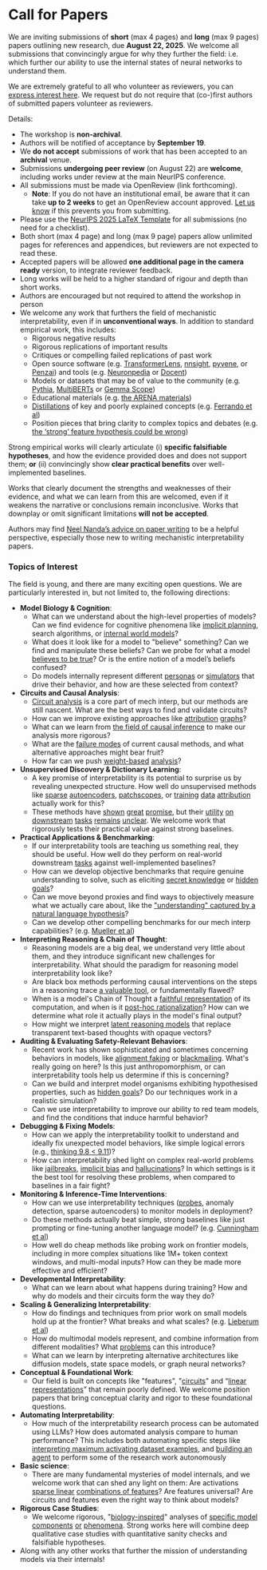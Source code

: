 # Call for Papers
We are inviting submissions of **short** (max 4 pages) and **long** (max 9 pages) papers outlining new research, due **August 22, 2025**. We welcome all submissions that convincingly argue for why they further the field: i.e. which further our ability to use the internal states of neural networks to understand them. 

We are extremely grateful to all who volunteer as reviewers, you can [express interest here](https://www.google.com/url?q=https://docs.google.com/forms/d/e/1FAIpQLSdiw1SJllzoTz_nqzDTzTOGb9DV3W_truQyh-WvYj_QGIi7Mg/viewform?usp%3Ddialog&sa=D&source=editors&ust=1753402063459752&usg=AOvVaw3L_pP5iAkxrlQ_7svqPno9). We request but do not require that (co-)first authors of submitted papers volunteer as reviewers. 

Details: 
* The workshop is **non-archival**.
* Authors will be notified of acceptance by **September 19**.
* We **do not accept** submissions of work that has been accepted to an **archival** venue.
* Submissions **undergoing peer review** (on August 22) are **welcome**, including works under review at the main NeurIPS conference.
* All submissions must be made via OpenReview (link forthcoming).
  * **Note**: If you do not have an institutional email, be aware that it can take **up to 2 weeks** to get an OpenReview account approved. [Let us know](mailto:neurips2025@mechinterpworkshop.com) if this prevents you from submitting.
* Please use the [NeurIPS 2025 LaTeX Template](https://www.google.com/url?q=https://media.neurips.cc/Conferences/NeurIPS2025/Styles.zip&sa=D&source=editors&ust=1753402063462817&usg=AOvVaw3Rud7cYH9NhECQzOL_w_AN) for all submissions (no need for a checklist).
* Both short (max 4 page) and long (max 9 page) papers allow unlimited pages for references and appendices, but reviewers are not expected to read these.
* Accepted papers will be allowed **one additional page in the camera ready** version, to integrate reviewer feedback.
* Long works will be held to a higher standard of rigour and depth than short works.
* Authors are encouraged but not required to attend the workshop in person
* We welcome any work that furthers the field of mechanistic interpretability, even if in **unconventional ways**. In addition to standard empirical work, this includes:
  * Rigorous negative results
  * Rigorous replications of important results
  * Critiques or compelling failed replications of past work
  * Open source software (e.g. [TransformerLens](https://www.google.com/url?q=https://github.com/neelnanda-io/TransformerLens&sa=D&source=editors&ust=1753402063465526&usg=AOvVaw0uTPmGRRlTrT7H807wPCtO), [nnsight](https://www.google.com/url?q=https://github.com/ndif-team/nnsight&sa=D&source=editors&ust=1753402063465732&usg=AOvVaw0fiMketYzf0Z2fkWR7r9lh), [pyvene](https://www.google.com/url?q=https://github.com/stanfordnlp/pyvene/tree/main/pyvene/models/mlp&sa=D&source=editors&ust=1753402063465950&usg=AOvVaw36CwBMsHOIRon2tXl_nrr8), or [Penzai](https://www.google.com/url?q=https://github.com/google-deepmind/penzai&sa=D&source=editors&ust=1753402063466164&usg=AOvVaw0OXEqZiA0azZbWRgftRktf)) and tools (e.g. [Neuronpedia](https://www.google.com/url?q=http://neuronpedia.org&sa=D&source=editors&ust=1753402063466375&usg=AOvVaw1BYsxNa7Z2b3efDjE3Fif7) or [Docent](https://www.google.com/url?q=https://transluce.org/introducing-docent&sa=D&source=editors&ust=1753402063466578&usg=AOvVaw3kuS4TjGyZAZ-bUpmdE1tC))
  * Models or datasets that may be of value to the community (e.g. [Pythia](https://www.google.com/url?q=https://arxiv.org/abs/2304.01373&sa=D&source=editors&ust=1753402063466966&usg=AOvVaw20dFFDJ03toL4i30WiKbK-), [MultiBERTs](https://www.google.com/url?q=https://arxiv.org/abs/2106.16163&sa=D&source=editors&ust=1753402063467151&usg=AOvVaw0b0LLk7OXCXABRJQ1cepQ7) or [Gemma Scope](https://www.google.com/url?q=https://arxiv.org/abs/2408.05147&sa=D&source=editors&ust=1753402063467335&usg=AOvVaw2OqRrp3oNMYz-YYBcRUEL3))
  * Educational materials (e.g. [the ARENA materials](https://www.google.com/url?q=https://arena3-chapter1-transformer-interp.streamlit.app/&sa=D&source=editors&ust=1753402063467750&usg=AOvVaw0DYQZck30dk9xhYW36K1W2))
  * [Distillations](https://www.google.com/url?q=https://distill.pub/2017/research-debt/&sa=D&source=editors&ust=1753402063468008&usg=AOvVaw0Q7LR3V79pO9qQPMJWSR_A) of key and poorly explained concepts (e.g. [Ferrando et al](https://www.google.com/url?q=https://arxiv.org/abs/2405.00208&sa=D&source=editors&ust=1753402063468321&usg=AOvVaw0IRQrQpF5N-WHWWgAWUkRJ))
  * Position pieces that bring clarity to complex topics and debates (e.g. [the ‘strong’ feature hypothesis could be wrong](https://www.google.com/url?q=https://www.alignmentforum.org/posts/tojtPCCRpKLSHBdpn/the-strong-feature-hypothesis-could-be-wrong&sa=D&source=editors&ust=1753402063468910&usg=AOvVaw0sMGsYJkhyAYWzu0MQ-HCs))

Strong empirical works will clearly articulate (i) **specific falsifiable hypotheses**, and how the evidence provided does and does not support them; **or** (ii) convincingly show **clear practical benefits** over well-implemented baselines. 

Works that clearly document the strengths and weaknesses of their evidence, and what we can learn from this are welcomed, even if it weakens the narrative or conclusions remain inconclusive. Works that downplay or omit significant limitations **will not be accepted**. 

Authors may find [Neel Nanda’s advice on paper writing](https://www.google.com/url?q=https://www.alignmentforum.org/posts/eJGptPbbFPZGLpjsp/highly-opinionated-advice-on-how-to-write-ml-papers&sa=D&source=editors&ust=1753402063471101&usg=AOvVaw2yZB9WXWCh_YQdNcsG1WKg) to be a helpful perspective, especially those new to writing mechanistic interpretability papers. 
### Topics of Interest
The field is young, and there are many exciting open questions. We are particularly interested in, but not limited to, the following directions: 
* **Model Biology & Cognition**:
  * What can we understand about the high-level properties of models? Can we find evidence for cognitive phenomena like [implicit planning](https://www.google.com/url?q=https://transformer-circuits.pub/2025/attribution-graphs/biology.html%23dives-poems&sa=D&source=editors&ust=1753402063472774&usg=AOvVaw0ByfjdIC8X06gayawWY58M), search algorithms, or [internal world models](https://www.google.com/url?q=https://arxiv.org/abs/2210.13382&sa=D&source=editors&ust=1753402063473073&usg=AOvVaw1jcy_G_gUbwDD3a8EHEyvk)?
  * What does it look like for a model to "believe" something? Can we find and manipulate these beliefs? Can we probe for what a model [believes to be true](https://www.google.com/url?q=https://arxiv.org/abs/2310.06824&sa=D&source=editors&ust=1753402063473660&usg=AOvVaw186VeSIBIeOScjQKL88-s0)? Or is the entire notion of a model’s beliefs confused?
  * Do models internally represent different [personas](https://www.google.com/url?q=https://arxiv.org/abs/2406.12094&sa=D&source=editors&ust=1753402063474142&usg=AOvVaw0uk2SVBsH1dIi-T9Hi5NyL) or [simulators](https://www.google.com/url?q=https://www.nature.com/articles/s41586-023-06647-8&sa=D&source=editors&ust=1753402063474358&usg=AOvVaw0o4ktVtPq8-g252UkDAWmN) that drive their behavior, and how are these selected from context?
* **Circuits and Causal Analysis**:
  * [Circuit analysis](https://www.google.com/url?q=https://distill.pub/2020/circuits/zoom-in/&sa=D&source=editors&ust=1753402063474966&usg=AOvVaw1vTJumeQRMUvW4Ygn1fxM1) is a core part of mech interp, but our methods are still nascent. What are the best ways to find and validate circuits?
  * How can we improve existing approaches like [attribution](https://www.google.com/url?q=https://arxiv.org/abs/2406.11944&sa=D&source=editors&ust=1753402063475634&usg=AOvVaw04dP9x_C7hl7FOTHdJh9Mj) [graphs](https://www.google.com/url?q=https://transformer-circuits.pub/2025/attribution-graphs/methods.html&sa=D&source=editors&ust=1753402063475872&usg=AOvVaw02ARZcUpBw1Jy1n23Pl455)?
  * What can we learn from [the field of causal inference](https://www.google.com/url?q=https://arxiv.org/abs/2407.04690&sa=D&source=editors&ust=1753402063476225&usg=AOvVaw1Y-HxgP02qGIGFEu96BLAN) to make our analysis more rigorous?
  * What are the [failure modes](https://www.google.com/url?q=https://arxiv.org/abs/2307.15771&sa=D&source=editors&ust=1753402063476626&usg=AOvVaw042RWHqaQK4JLS8sysPCl3) of current causal methods, and what alternative approaches might bear fruit?
  * How far can we push [weight-based](https://www.google.com/url?q=https://arxiv.org/abs/2301.05217&sa=D&source=editors&ust=1753402063477141&usg=AOvVaw1l4nYIWDrdpyaxzG2qwjet) [analysis](https://www.google.com/url?q=https://arxiv.org/abs/2410.08417&sa=D&source=editors&ust=1753402063477360&usg=AOvVaw1jkt3vFe3rflfL6osyeS2Y)?
* **Unsupervised Discovery & Dictionary Learning**:
  * A key promise of interpretability is its potential to surprise us by revealing unexpected structure. How well do unsupervised methods like [sparse](https://www.google.com/url?q=https://arxiv.org/abs/2103.15949&sa=D&source=editors&ust=1753402063478246&usg=AOvVaw09ZN7QBQm23tjkBGOsAfvm) [autoencoders](https://www.google.com/url?q=https://transformer-circuits.pub/2023/monosemantic-features&sa=D&source=editors&ust=1753402063478480&usg=AOvVaw3CIjDDv3D4L-QPXuzV5cyf), [patch](https://www.google.com/url?q=https://arxiv.org/abs/2401.06102&sa=D&source=editors&ust=1753402063478654&usg=AOvVaw0ItKpFY9scyoErEmHNJECV)[scopes](https://www.google.com/url?q=https://arxiv.org/abs/2403.10949v2&sa=D&source=editors&ust=1753402063478802&usg=AOvVaw1K3_5wf7HCuVDwhuHIilE9), or [training](https://www.google.com/url?q=https://proceedings.mlr.press/v70/koh17a?ref%3Dhttps://githubhelp.com&sa=D&source=editors&ust=1753402063479029&usg=AOvVaw2r_J2gUxYKCiqmuiJAuxZ6) [data](https://www.google.com/url?q=https://arxiv.org/abs/2308.03296&sa=D&source=editors&ust=1753402063479200&usg=AOvVaw3QOW7WHjKIsrydKgYI7Yu_) [attribution](https://www.google.com/url?q=https://arxiv.org/abs/2205.11482&sa=D&source=editors&ust=1753402063479371&usg=AOvVaw1MPjmemzEwwOfFLDCAdlZj) actually work for this?
  * These methods have [shown](https://www.google.com/url?q=https://transformer-circuits.pub/2024/scaling-monosemanticity/index.html&sa=D&source=editors&ust=1753402063479791&usg=AOvVaw1S4sYbztdFHtpHEszZxSOX) [great](https://www.google.com/url?q=https://transformer-circuits.pub/2025/attribution-graphs/biology.html&sa=D&source=editors&ust=1753402063480014&usg=AOvVaw0OC61_DF5KxEXXvCzbPu4u) [promise](https://www.google.com/url?q=https://arxiv.org/abs/2503.10965&sa=D&source=editors&ust=1753402063480186&usg=AOvVaw0VfCde0wmZIvuVgVJhKKmn), but their [utility](https://www.google.com/url?q=https://arxiv.org/abs/2502.16681&sa=D&source=editors&ust=1753402063480389&usg=AOvVaw0p9WIuhmVmzC4fPUt8Hv4r) [on](https://www.google.com/url?q=https://www.tilderesearch.com/blog/sieve&sa=D&source=editors&ust=1753402063480561&usg=AOvVaw1KMC-As2Qb4ysihR1m8eDY) [downstream](https://www.google.com/url?q=https://arxiv.org/abs/2501.17148&sa=D&source=editors&ust=1753402063480750&usg=AOvVaw0jBtIypjyGth8XU6K7iSZ7) [tasks](https://www.google.com/url?q=https://transformer-circuits.pub/2024/features-as-classifiers/index.html&sa=D&source=editors&ust=1753402063480967&usg=AOvVaw0LW4BsjNKKSXJF-zldzcUG) [remains](https://www.google.com/url?q=https://arxiv.org/abs/2502.04382&sa=D&source=editors&ust=1753402063481143&usg=AOvVaw0l3NSPgKhHkrfancZ7qNGO) [unclear](https://www.google.com/url?q=https://www.alignmentforum.org/posts/4uXCAJNuPKtKBsi28/negative-results-for-saes-on-downstream-tasks&sa=D&source=editors&ust=1753402063481405&usg=AOvVaw2MFeNi05jbXxB70__Pd33q). We welcome work that rigorously tests their practical value against strong baselines.
* **Practical Applications & Benchmarking**:
  * If our interpretability tools are teaching us something real, they should be useful. How well do they perform on real-world downstream [tasks](https://www.google.com/url?q=https://www.lesswrong.com/posts/wGRnzCFcowRCrpX4Y/downstream-applications-as-validation-of-interpretability&sa=D&source=editors&ust=1753402063482495&usg=AOvVaw1UTMA2_PDqdTkP2T4JxjOo) against well-implemented baselines?
  * How can we develop objective benchmarks that require genuine understanding to solve, such as eliciting [secret knowledge](https://www.google.com/url?q=https://arxiv.org/abs/2505.14352&sa=D&source=editors&ust=1753402063483136&usg=AOvVaw0ETpVyxXVLnTk71UC_zzbJ) or [hidden goals](https://www.google.com/url?q=https://arxiv.org/abs/2503.10965&sa=D&source=editors&ust=1753402063483339&usg=AOvVaw0Fr9_hHVULUk3sbljYh7K1)?
  * Can we move beyond proxies and find ways to objectively measure what we actually care about, like the ["understanding" captured by a natural language hypothesis](https://www.google.com/url?q=https://arxiv.org/abs/2502.04382&sa=D&source=editors&ust=1753402063483951&usg=AOvVaw0oIem7RGxujMy2_AsbtXIy)?
  * Can we develop other compelling benchmarks for our mech interp capabilities? (e.g. [Mueller et al](https://www.google.com/url?q=https://arxiv.org/abs/2504.13151&sa=D&source=editors&ust=1753402063484397&usg=AOvVaw2MhEmdmncCKmhhKCeVQZgv))
* **Interpreting Reasoning & Chain of Thought**:
  * Reasoning models are a big deal, we understand very little about them, and they introduce significant new challenges for interpretability. What should the paradigm for reasoning model interpretability look like?
  * Are black box methods performing causal interventions on the steps in a reasoning trace [a valuable tool](https://www.google.com/url?q=https://arxiv.org/abs/2506.19143&sa=D&source=editors&ust=1753402063485741&usg=AOvVaw0kxaYlJlNLUt49TtomNieV), or fundamentally flawed?
  * When is a model's Chain of Thought a [faithful representation](https://www.google.com/url?q=https://arxiv.org/abs/2305.04388&sa=D&source=editors&ust=1753402063486279&usg=AOvVaw2QPWZmSIQCI6tTVdUT8Yp9) of its computation, and when is it [post-hoc rationalization](https://www.google.com/url?q=https://arxiv.org/abs/2503.08679&sa=D&source=editors&ust=1753402063486601&usg=AOvVaw1uijvLo828qmaadw3ZqKaH)? How can we determine what role it actually plays in the model's final output?
  * How might we interpret [latent reasoning models](https://www.google.com/url?q=https://arxiv.org/abs/2412.06769&sa=D&source=editors&ust=1753402063487106&usg=AOvVaw3zVFRJmpASl5v3SWIADckt) that replace transparent text-based thoughts with opaque vectors?
* **Auditing & Evaluating Safety-Relevant Behaviors**:
  * Recent work has shown sophisticated and sometimes concerning behaviors in models, like [alignment faking](https://www.google.com/url?q=https://arxiv.org/abs/2412.14093&sa=D&source=editors&ust=1753402063487984&usg=AOvVaw2FnteHeAmd0Xcza6BUpURj) or [blackmailing](https://www.google.com/url?q=https://www.anthropic.com/research/agentic-misalignment&sa=D&source=editors&ust=1753402063488225&usg=AOvVaw0hG5Vn9M6PnAX1LIB54NHP). What's really going on here? Is this just anthropomorphism, or can interpretability tools help us determine if this is concerning?
  * Can we build and interpret model organisms exhibiting hypothesised properties, such as [hidden goals](https://www.google.com/url?q=https://arxiv.org/abs/2503.10965&sa=D&source=editors&ust=1753402063488980&usg=AOvVaw0JcCZ_vQgOP4ViROI_qlJi)? Do our techniques work in a realistic simulation?
  * Can we use interpretability to improve our ability to red team models, and find the conditions that induce harmful behavior?
* **Debugging & Fixing Models**:
  * How can we apply the interpretability toolkit to understand and ideally fix unexpected model behaviors, like simple logical errors (e.g., [thinking 9.8 < 9.11](https://www.google.com/url?q=https://transluce.org/observability-interface&sa=D&source=editors&ust=1753402063490236&usg=AOvVaw3ohgrHkunwE49IuZTW7UwY))?
  * How can interpretability shed light on complex real-world problems like [jailbreaks](https://www.google.com/url?q=https://transformer-circuits.pub/2025/attribution-graphs/biology.html%23dives-jailbreak&sa=D&source=editors&ust=1753402063490737&usg=AOvVaw3F17iOm50SMH6CtHREoYG7), [implicit bias](https://www.google.com/url?q=https://arxiv.org/abs/2506.10922&sa=D&source=editors&ust=1753402063490944&usg=AOvVaw0xh5esBXqAK1JV-TwBwtF8) and [hallucinations](https://www.google.com/url?q=https://arxiv.org/abs/2411.14257&sa=D&source=editors&ust=1753402063491137&usg=AOvVaw1AOsQd-Uo-pxXZmgTvNNZ_)? In which settings is it the best tool for resolving these problems, when compared to baselines in a fair fight?
* **Monitoring & Inference-Time Interventions**:
  * How can we use interpretability techniques ([probes](https://www.google.com/url?q=https://arxiv.org/abs/2102.12452&sa=D&source=editors&ust=1753402063491974&usg=AOvVaw3_M_Gv9IGBaMSKfC2JY8ko), anomaly detection, sparse autoencoders) to monitor models in deployment?
  * Do these methods actually beat simple, strong baselines like just prompting or fine-tuning another language model? (e.g. [Cunningham et al](https://www.google.com/url?q=https://alignment.anthropic.com/2025/cheap-monitors/&sa=D&source=editors&ust=1753402063492728&usg=AOvVaw2hIULoBG1ElmIYxjorj7yL))
  * How well do cheap methods like probing work on frontier models, including in more complex situations like 1M+ token context windows, and multi-modal inputs? How can they be made more effective and efficient?
* **Developmental Interpretability**:
  * What can we learn about what happens during training? How and why do models and their circuits form the way they do?
* **Scaling & Generalizing Interpretability**:
  * How do findings and techniques from prior work on small models hold up at the frontier? What breaks and what scales? (e.g. [Lieberum et al](https://www.google.com/url?q=https://arxiv.org/abs/2307.09458&sa=D&source=editors&ust=1753402063494596&usg=AOvVaw2ZRehT3H89Q_SyCcAv3mSS))
  * How do multimodal models represent, and combine information from different modalities? What [problems](https://www.google.com/url?q=https://openreview.net/pdf?id%3DVUhRdZp8ke&sa=D&source=editors&ust=1753402063495123&usg=AOvVaw0-0TRbDTyYauWmaiHg0KBq) can this introduce?
  * What can we learn by interpreting alternative architectures like diffusion models, state space models, or graph neural networks?
* **Conceptual & Foundational Work**:
  * Our field is built on concepts like "features", "[circuits](https://www.google.com/url?q=https://distill.pub/2020/circuits/zoom-in/&sa=D&source=editors&ust=1753402063496093&usg=AOvVaw28X1tf4wXPHQbPsiVJcQ9p)" and “[linear representations](https://www.google.com/url?q=https://transformer-circuits.pub/2024/july-update/index.html%23linear-representations&sa=D&source=editors&ust=1753402063496394&usg=AOvVaw2WwHNLyZUevFodCfkf6vtQ)” that remain poorly defined. We welcome position papers that bring conceptual clarity and rigor to these foundational questions.
* **Automating Interpretability**:
  * How much of the interpretability research process can be automated using LLMs? How does automated analysis compare to human performance? This includes both automating specific steps like [interpreting maximum activating dataset examples](https://www.google.com/url?q=https://openaipublic.blob.core.windows.net/neuron-explainer/paper/index.html&sa=D&source=editors&ust=1753402063497771&usg=AOvVaw3kbR-4bwAB_UAs7rrd5ToS), and [building an agent](https://www.google.com/url?q=https://arxiv.org/abs/2404.14394&sa=D&source=editors&ust=1753402063497984&usg=AOvVaw2pP9mxf6TsKbMtitd1z0S8) to perform some of the research work autonomously
* **Basic science**:
  * There are many fundamental mysteries of model internals, and we welcome work that can shed any light on them: Are activations [sparse linear](https://www.google.com/url?q=https://arxiv.org/abs/1601.03764&sa=D&source=editors&ust=1753402063498834&usg=AOvVaw2PRxaEam9BEXsLrH5xHujr) [combinations of features](https://www.google.com/url?q=https://transformer-circuits.pub/2022/toy_model/index.html&sa=D&source=editors&ust=1753402063499083&usg=AOvVaw0O31YGNqDW_3OHOkatxq1L)? Are features universal? Are circuits and features even the right way to think about models?
* **Rigorous Case Studies**:
  * We welcome rigorous, "[biology-inspired](https://www.google.com/url?q=https://distill.pub/2020/circuits/curve-circuits/&sa=D&source=editors&ust=1753402063499817&usg=AOvVaw3CiFEe3hmgfRYEgM2F_BD3)" analyses of [specific model](https://www.google.com/url?q=https://arxiv.org/abs/2310.04625&sa=D&source=editors&ust=1753402063500034&usg=AOvVaw3qU2Vdo0GQkSfFRSYAHPZk) [components](https://www.google.com/url?q=https://transformer-circuits.pub/2024/scaling-monosemanticity/index.html&sa=D&source=editors&ust=1753402063500273&usg=AOvVaw2wIdiWdRGLiTRJSO_snK8y) [or](https://www.google.com/url?q=https://arxiv.org/abs/2305.01610&sa=D&source=editors&ust=1753402063500433&usg=AOvVaw3ax1ObcgQy4rymvnlNI6Ah) [phenomena](https://www.google.com/url?q=https://arxiv.org/abs/2306.09346&sa=D&source=editors&ust=1753402063500605&usg=AOvVaw3gbCDrlD78_nK92-_bsV5e). Strong works here will combine deep qualitative case studies with quantitative sanity checks and falsifiable hypotheses.
* Along with any other works that further the mission of understanding models via their internals!